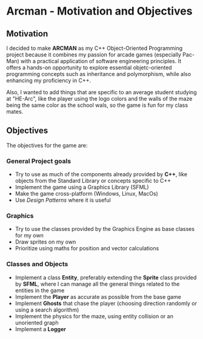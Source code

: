 # Arcman - Motivation and Objectives

## Motivation

I decided to make **ARCMAN** as my C++ Object-Oriented Programming project because it combines my passion for arcade games (especially Pac-Man) with a practical application of software engineering principles. It offers a hands-on opportunity to explore essential objetc-oriented programming concepts such as inheritance and polymorphism, while also enhancing my proficiency in C++. 

Also, I wanted to add things that are specific to an average student studying at "HE-Arc", like the player using the logo colors and the walls of the maze being the same color as the school wals, so the game is fun for my class mates.

## Objectives

The objectives for the game are:

### General Project goals

* Try to use as much of the components already provided by **C++**, like objects from the Standard Library or concepts specific to C++
* Implement the game using a Graphics Library (SFML)
* Make the game cross-platform (Windows, Linux, MacOs)
* Use *Design Patterns* where it is useful


### Graphics

* Try to use the classes provided by the Graphics Engine as base classes for my own
* Draw sprites on my own
* Prioritize using maths for position and vector calculations

### Classes and Objects

* Implement a class **Entity**, preferably extending the **Sprite** class provided by **SFML**, where I can manage all the general things related to the entities in the game 
* Implement the **Player** as accurate as possible from the base game
* Implement **Ghosts** that chase the player (choosing direction randomly or using a search algorithm)
* Implement the physics for the maze, using entity collision or an unoriented graph
* Implement a **Logger**
